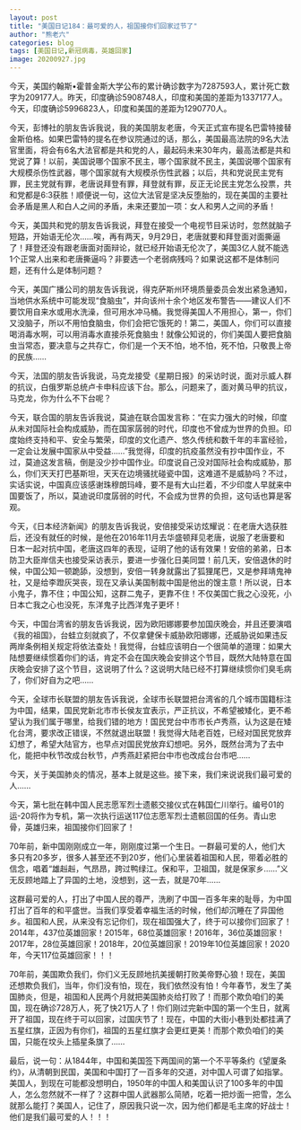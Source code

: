 ```yaml
---
layout: post
title: "美国日记184：最可爱的人，祖国接你们回家过节了"
author: "熊老六"
categories: blog
tags: [美国日记,新冠病毒，英雄回家]
image: 20200927.jpg
---
```

​​​​今天，美国约翰斯•霍普金斯大学公布的累计确诊数字为7287593人，累计死亡数字为209177人。昨天，印度确诊5908748人，印度和美国的差距为1337177人。今天，印度确诊5996823人，印度和美国的差距为1290770人。

今天，彭博社的朋友告诉我说，我的美国朋友老唐，今天正式宣布提名巴雷特接替金斯伯格。如果巴雷特的提名在参议院通过的话，那么，美国最高法院的9名大法官里面，将会有6名大法官都是共和党的人，最起码未来30年内，最高法都是共和党说了算！以前，美国说哪个国家不民主，哪个国家就不民主，美国说哪个国家有大规模杀伤性武器，哪个国家就有大规模杀伤性武器；以后，共和党说民主党有罪，民主党就有罪，老唐说拜登有罪，拜登就有罪，反正无论民主党怎么投票，共和党都是6:3获胜！顺便说一句，这位大法官是坚决反堕胎的，现在美国的主要社会矛盾是黑人和白人之间的矛盾，未来还要加一项：女人和男人之间的矛盾！

今天，美国共和党的朋友告诉我说，拜登在接受一个电视节目采访时，忽然就脑子短路，开始语无伦次……唉，再有两天，9月29日，老唐就要和拜登面对面撕逼了！拜登还没有跟老唐面对面辩论，就已经开始语无伦次了，美国3亿人就不能选1个正常人出来和老唐撕逼吗？非要选一个老弱病残吗？如果说这都不是体制问题，还有什么是体制问题？

今天，美国广播公司的朋友告诉我说，得克萨斯州环境质量委员会发出紧急通知，当地供水系统中可能发现“食脑虫”，并向该州十余个地区发布警告——建议人们不要饮用自来水或用水洗澡，但可用水冲马桶。我觉得美国人不用担心，第一，你们又没脑子，所以不用怕食脑虫，你们会把它饿死的！第二，美国人，你们可以直接喝消毒水啊，可以用消毒水直接杀死食脑虫！就像公知说的，你们美国人要把食脑虫当常态，要决意与之共存亡，你们是一个天不怕，地不怕，死不怕，只敬畏上帝的民族……

今天，法国的朋友告诉我说，马克龙接受《星期日报》的采访时说，面对示威人群的抗议，白俄罗斯总统卢卡申科应该下台。那么，问题来了，面对黄马甲的抗议，马克龙，你为什么不下台呢？

今天，联合国的朋友告诉我说，莫迪在联合国发言称：“在实力强大的时候，印度从未对国际社会构成威胁，而在国家孱弱的时代，印度也不曾成为世界的负担。印度始终支持和平、安全与繁荣，印度的文化遗产、悠久传统和数千年的丰富经验，一定会让发展中国家从中受益……”我觉得，印度的抗疫虽然没有抄中国作业，不过，莫迪这发言稿，倒是没少抄中国作业。印度说自己没对国际社会构成威胁，那么，你们天天打巴基斯坦，天天在边境骚扰碰瓷中国，这难道不是威胁吗？不过，实话实说，中国真应该感谢珠穆朗玛峰，要不是有大山拦着，不少印度人早就来中国要饭了，所以，莫迪说印度孱弱的时代，不会成为世界的负担，这句话也算是客观。

今天，《日本经济新闻》的朋友告诉我说，安倍接受采访炫耀说：在老唐大选获胜后，还没有就任的时候，是他在2016年11月去华盛顿拜见老唐，说服了老唐要和日本一起对抗中国，老唐这四年的表现，证明了他的话有效果！安倍的弟弟，日本防卫大臣岸信夫也接受采访表示，要进一步强化日美同盟！前几天，安倍退休的时候，中国公知一顿跪舔，没想到，安倍一转身就露出了狐狸尾巴，又是参拜靖鬼神社，又是给李蹬灰哭丧，现在又承认美国制裁中国是他出的馊主意！所以说，日本小鬼子，靠不住；中国公知，这群二鬼子，更靠不住！不仅美国亡我之心没死，小日本亡我之心也没死，东洋鬼子比西洋鬼子更坏！

今天，中国台湾省的朋友告诉我说，因为欧阳娜娜要参加国庆晚会，并且还要演唱《我的祖国》，台蛙立刻就疯了，不仅拿健保卡威胁欧阳娜娜，还威胁说如果违反两岸条例相关规定将依法查处！我觉得，台蛙应该明白一个很简单的道理：如果大陆想要继续惯着你们的话，肯定不会在国庆晚会安排这个节目，既然大陆特意在国庆晚会安排了这个节目，这说明了什么？这说明大陆已经不打算继续惯你们臭毛病了，你们好自为之吧……

今天，全球市长联盟的朋友告诉我说，全球市长联盟把台湾省的几个城市国籍标注为中国，结果，国民党新北市市长侯友宜表示，严正抗议，不希望被矮化，更不希望认为我们属于哪里，给我们错的地方！国民党台中市市长卢秀燕，认为这是在矮化台湾，要求改正错误，不然就退出联盟！我觉得大陆老百姓，已经对国民党放弃幻想了，希望大陆官方，也早点对国民党放弃幻想吧。另外，既然台湾为了去中化，能把中秋节改成台秋节，卢秀燕赶紧把台中市也改成台台市吧……

今天，关于美国肺炎的情况，基本上就是这些。接下来，我们来说说我们最可爱的人……

今天，第七批在韩中国人民志愿军烈士遗骸交接仪式在韩国仁川举行。编号01的运-20将作为专机，第一次执行运送117位志愿军烈士遗骸回国的任务。青山忠骨，英雄归来，祖国接你们回家了！

70年前，新中国刚刚成立一年，刚刚度过第一个生日。一群最可爱的人，他们大多只有20多岁，很多人甚至还不到20岁，他们心里装着祖国和人民，带着必胜的信念，唱着“雄赳赳，气昂昂，跨过鸭绿江。保和平，卫祖国，就是保家乡……”义无反顾地踏上了异国的土地，没想到，这一去，就是70年……

这群最可爱的人，打出了中国人民的尊严，洗刷了中国一百多年来的耻辱，为中国打出了百年的和平盛世。当我们享受着幸福生活的时候，他们却沉睡在了异国他乡。祖国和人民，从来没有忘记你们，现在祖国强大了，终于可以接你们回家了！2014年，437位英雄回家！2015年，68位英雄回家！2016年，36位英雄回家！2017年，28位英雄回家！2018年，20位英雄回家！2019年10位英雄回家！2020年，今天117位英雄回家！！！

70年前，美国欺负我们，你们义无反顾地抗美援朝打败美帝野心狼！现在，美国还想欺负我们，当年，你们没有怕，现在，我们依然没有怕！今年春节，发生了美国肺炎，但是，祖国和人民两个月就把美国肺炎给打败了！而那个欺负咱们的美国，现在确诊728万人，死了快21万人了！你们刚过完新中国的第一个生日，就离开了祖国，现在终于可以回家，过国庆节了！现在，中国的大街小巷到处都挂满了五星红旗，正因为有你们，祖国的五星红旗才会更红更美！而那个欺负咱们的美国，只能在坟头上插星条旗了……

最后，说一句：从1844年，中国和美国签下两国间的第一个不平等条约《望厦条约》，从清朝到民国，美国和中国打了一百多年的交道，对中国人可谓了如指掌。美国人，到现在可能都没想明白，1950年的中国人和美国认识了100多年的中国人，怎么忽然就不一样了？这群中国人武器那么简陋，吃着一把炒面一把雪，怎么就那么能打？美国人，记住了，原因我只说一次，因为他们都是毛主席的好战士！他们是我们最可爱的人！！！​​​​